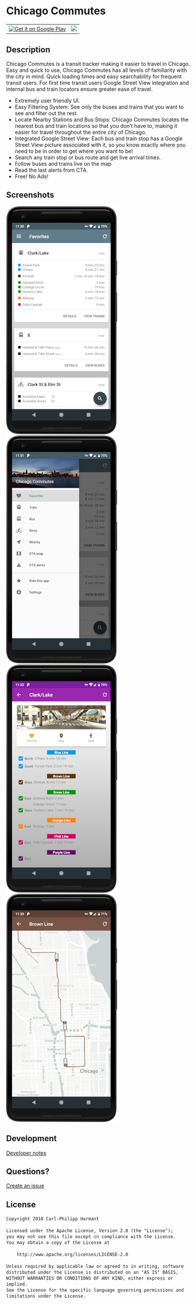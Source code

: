 # Chicago Commutes
<table border="0">
    <tr>
        <td>
            <a href="https://play.google.com/store/apps/details?id=fr.cph.chicago"/>
                <img alt="Get it on Google Play" src="https://play.google.com/intl/en_us/badges/images/apps/en-play-badge-border.png" width="200"/>
            </a>
        </td>
        <td>
            <a href="https://f-droid.org/en/packages/fr.cph.chicago.foss"/>
                <img src="https://f-droid.org/badge/get-it-on.png" width="200">
            </a>
        </td>
    </tr>
</table>

## Description

Chicago Commutes is a transit tracker making it easier to travel in Chicago. Easy and quick to use, Chicago Commutes has all levels of familiarity with the city in mind. Quick loading times and easy searchability for frequent transit users. For first time transit users Google Street View integration and internal bus and train locators ensure greater ease of travel.
* Extremely user friendly UI.
* Easy Filtering System: See only the buses and trains that you want to see and filter out the rest.
* Locate Nearby Stations and Bus Stops: Chicago Commutes locates the nearest bus and train locations so that you don’t have to, making it easier for travel throughout the entire city of Chicago.
* Integrated Google Street View: Each bus and train stop has a Google Street View picture associated with it, so you know exactly where you need to be in order to get where you want to be!
* Search any train stop or bus route and get live arrival times.
* Follow buses and trains live on the map
* Read the last alerts from CTA.
* Free! No Ads!

## Screenshots
![](metadata/en-US/phoneScreenshots/1.png)
![](metadata/en-US/phoneScreenshots/2.png)
![](metadata/en-US/phoneScreenshots/3.png)
![](metadata/en-US/phoneScreenshots/4.png)

## Development

[Developer notes](DEV.md)

## Questions?
[Create an issue](https://github.com/carlphilipp/chicago-commutes/issues/new)

## License
```
Copyright 2018 Carl-Philipp Harmant

Licensed under the Apache License, Version 2.0 (the "License");
you may not use this file except in compliance with the License.
You may obtain a copy of the License at

    http://www.apache.org/licenses/LICENSE-2.0

Unless required by applicable law or agreed to in writing, software
distributed under the License is distributed on an "AS IS" BASIS,
WITHOUT WARRANTIES OR CONDITIONS OF ANY KIND, either express or implied.
See the License for the specific language governing permissions and
limitations under the License.
```
